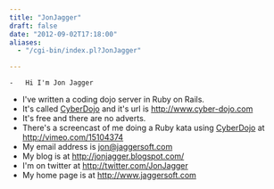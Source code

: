 ```yaml
---
title: "JonJagger"
draft: false
date: "2012-09-02T17:18:00"
aliases:
  - "/cgi-bin/index.pl?JonJagger"

---
```

    -   Hi I'm Jon Jagger
-   I've written a coding dojo server in Ruby on Rails.
-   It's called [CyberDojo](/CyberDojo) and it's url is
    <http://www.cyber-dojo.com>
-   It's free and there are no adverts.
-   There's a screencast of me doing a Ruby kata using
    [CyberDojo](/CyberDojo) at <http://vimeo.com/15104374>
-   My email address is jon@jaggersoft.com
-   My blog is at <http://jonjagger.blogspot.com/>
-   I'm on twitter at <http://twitter.com/JonJagger>
-   My home page is at <http://www.jaggersoft.com>

